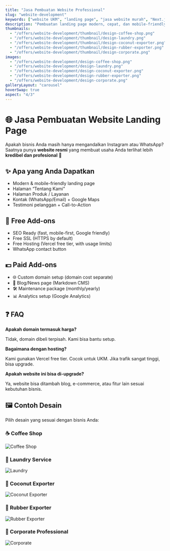 ```yaml
---
title: "Jasa Pembuatan Website Professional"
slug: "website-development"
keywords: ["website UKM", "landing page", "jasa website murah", "Next.js"]
description: "Pembuatan landing page modern, cepat, dan mobile-friendly untuk UKM."
thumbnails:
  - "/offers/website-development/thumbnail/design-coffee-shop.png"
  - "/offers/website-development/thumbnail/design-laundry.png"
  - "/offers/website-development/thumbnail/design-coconut-exporter.png"
  - "/offers/website-development/thumbnail/design-rubber-exporter.png"
  - "/offers/website-development/thumbnail/design-corporate.png"
images:
  - "/offers/website-development/design-coffee-shop.png"
  - "/offers/website-development/design-laundry.png"
  - "/offers/website-development/design-coconut-exporter.png"
  - "/offers/website-development/design-rubber-exporter.png"
  - "/offers/website-development/design-corporate.png"
galleryLayout: "carousel"
hoverSwap: true
aspect: "4/3"
---
```


# 🌐 Jasa Pembuatan Website Landing Page

Apakah bisnis Anda masih hanya mengandalkan Instagram atau WhatsApp?  
Saatnya punya **website resmi** yang membuat usaha Anda terlihat lebih **kredibel dan profesional** 🚀  



## ✨ Apa yang Anda Dapatkan

- Modern & mobile-friendly landing page  
- Halaman “Tentang Kami”  
- Halaman Produk / Layanan  
- Kontak (WhatsApp/Email) + Google Maps  
- Testimoni pelanggan + Call-to-Action  



## 🎁 Free Add-ons

- SEO Ready (fast, mobile-first, Google friendly)  
- Free SSL (HTTPS by default)  
- Free Hosting (Vercel free tier, with usage limits)  
- WhatsApp contact button  



## 💵 Paid Add-ons

- 🌐 Custom domain setup (domain cost separate)  
- 📝 Blog/News page (Markdown CMS)  
- 🛠 Maintenance package (monthly/yearly)  
- 📊 Analytics setup (Google Analytics)  



## ❓ FAQ

**Apakah domain termasuk harga?**  

Tidak, domain dibeli terpisah. Kami bisa bantu setup.  

**Bagaimana dengan hosting?**  

Kami gunakan Vercel free tier. Cocok untuk UKM. Jika trafik sangat tinggi, bisa upgrade.  

**Apakah website ini bisa di-upgrade?**  

Ya, website bisa ditambah blog, e-commerce, atau fitur lain sesuai kebutuhan bisnis.  



## 🖼 Contoh Desain

Pilih desain yang sesuai dengan bisnis Anda:  

### ☕ Coffee Shop

![Coffee Shop](/offers/website-development/thumbnail/design-coffee-shop.png)  

### 🧺 Laundry Service

![Laundry](/offers/website-development/thumbnail/design-laundry.png)  

### 🥥 Coconut Exporter

![Coconut Exporter](/offers/website-development/thumbnail/design-coconut-exporter.png)  

### 🌳 Rubber Exporter

![Rubber Exporter](/offers/website-development/thumbnail/design-rubber-exporter.png)  

### 🏢 Corporate Professional

![Corporate](/offers/website-development/thumbnail/design-corporate.png)  

<!--
### 🖨 Photocopy & Print Service

![Photocopy](/offers/website-development/thumbnail/design-photocopy.png)  
-->
